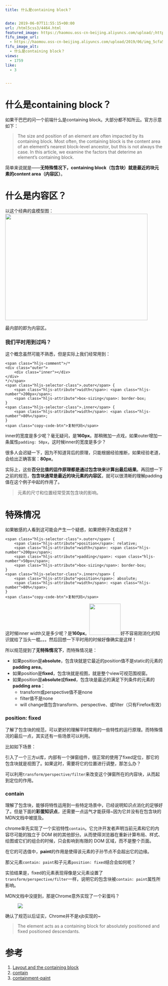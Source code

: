 ```yaml
---
title: 什么是containing block？


date: 2019-06-07T11:55:15+00:00
url: /html5css3/4464.html
featured_image: https://haomou.oss-cn-beijing.aliyuncs.com/upload/;https://haomou.oss-cn-beijing.aliyuncs.com/upload/2019/06/img_5cfa527f183fa.png
fifu_image_url:
  - https://haomou.oss-cn-beijing.aliyuncs.com/upload/2019/06/img_5cfa527f183fa.png
fifu_image_alt:
  - 什么是containing block？
views:
  - 1759
like:
  - 3


---
```

<h1 class="heading" data-id="heading-0">
  什么是containing block？
</h1>

如果干巴巴的问一个前端什么是containing block。大部分都不知所云。官方示意如下：

> The size and position of an element are often impacted by its containing block. Most often, the containing block is the content area of an element&#8217;s nearest block-level ancestor, but this is not always the case. In this article, we examine the factors that deterime an element&#8217;s containing block.

简单来说就是——**无特殊情况下，containing block（包含块）就是最近的块元素的content area（内容区）**。

<h1 class="heading" data-id="heading-1">
  什么是内容区？
</h1>

以这个经典的盒模型图：<img loading="lazy" width="455" height="340" class="alignnone size-full wp-image-4467 shadow" src="https://haomou.oss-cn-beijing.aliyuncs.com/upload/2019/06/img_5cfa527f183fa.png?x-oss-process=image/quality,q_10/resize,m_lfit,w_200" data-src="https://haomou.oss-cn-beijing.aliyuncs.com/upload/2019/06/img_5cfa527f183fa.png?x-oss-process=image/format,webp" alt="" srcset="https://haomou.oss-cn-beijing.aliyuncs.com/upload/2019/06/img_5cfa527f183fa.png?x-oss-process=image/format,webp 455w, https://haomou.oss-cn-beijing.aliyuncs.com/upload/2019/06/img_5cfa527f183fa.png?x-oss-process=image/quality,q_50/resize,m_fill,w_300,h_224/format,webp 300w" sizes="(max-width: 455px) 100vw, 455px" />

最内部的即为内容区。

<h3 class="heading" data-id="heading-2">
  我们平时用到过吗？
</h3>

这个概念虽然可能不熟悉，但是实际上我们经常用到：

<pre><code class="hljs css copyable" lang="css">&lt;span class="hljs-comment">/*
&lt;div class="outer"&gt;
    &lt;div class="inner"&gt;&lt;/div&gt;
&lt;/div&gt;
*/&lt;/span>
&lt;span class="hljs-selector-class">.outer&lt;/span> {
    &lt;span class="hljs-attribute">width&lt;/span>: &lt;span class="hljs-number">200px&lt;/span>;
    &lt;span class="hljs-attribute">box-sizing&lt;/span>: border-box;
}
&lt;span class="hljs-selector-class">.inner&lt;/span> {
    &lt;span class="hljs-attribute">width&lt;/span>: &lt;span class="hljs-number">80%&lt;/span>;
}
&lt;span class="copy-code-btn">复制代码&lt;/span></code></pre>

inner的宽度是多少呢？毫无疑问，是**160px**。那稍微加一点戏，如果outer增加一条属性`padding: 50px`，这时候inner的宽度是多少？

很多人会迟疑一下，因为不知道背后的原理，只能根据经验推断，如果经验老道，会给出正确答案：**80px**。

实际上，这些**百分比值的运作原理都是通过包含块来计算出最后结果**。再回想一下之前的规范，**包含块通常是最近的块元素的内容区**，就可以很清晰的理解padding值在这个例子中起的作用了。

> 元素的尺寸和位置经常受其包含块的影响。

<h1 class="heading" data-id="heading-3">
  特殊情况
</h1>

如果敏感的人看到这可能会产生一个疑惑，如果把例子改成这样？

<pre><code class="hljs less copyable" lang="less">&lt;span class="hljs-selector-class">.outer&lt;/span> {
    &lt;span class="hljs-attribute">position&lt;/span>: relative;
    &lt;span class="hljs-attribute">width&lt;/span>: &lt;span class="hljs-number">200px&lt;/span>;
    &lt;span class="hljs-attribute">padding&lt;/span>: &lt;span class="hljs-number">50px&lt;/span>;
    &lt;span class="hljs-attribute">box-sizing&lt;/span>: border-box;
}
&lt;span class="hljs-selector-class">.inner&lt;/span> {
    &lt;span class="hljs-attribute">position&lt;/span>: absolute;
    &lt;span class="hljs-attribute">width&lt;/span>: &lt;span class="hljs-number">80%&lt;/span>;
}
&lt;span class="copy-code-btn">复制代码&lt;/span></code></pre>

这时候inner width又是多少呢？是**160px**。<img class="lazyload inited loaded" src="https://user-gold-cdn.xitu.io/2018/6/2/163c0277070ef8b9?imageView2/0/w/1280/h/960/format/webp/ignore-error/1" width="100" data-src="https://user-gold-cdn.xitu.io/2018/6/2/163c0277070ef8b9?imageView2/0/w/1280/h/960/format/webp/ignore-error/1" data-width="400" data-height="400" />好不容易刚消化的知识就给了当头一棍。。。然后回想一下平时用的时候好像确实是这样！

所以规范提到了**无特殊情况下**，而特殊情况是：

  * 如果position是**absolute**，包含块就是它最近的position值不是static的元素的**padding area**。
  * 如果position是**fixed**，包含块就是视图，就是整个view可视范围视窗。
  * 如果position是**absolute**或**fixed**，包含块是最近的满足下列条件的元素的**padding area**： 
      * transform或perspective值不是none
      * filter值不是none
      * will change值包含transform、perspective、或filter（只有Firefox有效）

<h3 class="heading" data-id="heading-4">
  position: fixed
</h3>

了解了包含块的规范，可以更好的理解平时常用的一些特性的运行原理。而特殊情况的最后一点，其实还有一些场景可以利用。

比如如下场景：

引入了一个三方ui库，内部有一个弹窗组件，很正常的使用了fixed定位，那它的包含块就是视图了。如果这时，需要将它的位置进行调整，那怎么办？

可以利用`transform/perspective/filter`来改变这个弹窗所在的内容块，从而起到定位的作用。

<h3 class="heading" data-id="heading-5">
  contain
</h3>

理解了包含块，能够将特性运用到一些特定场景中，已经说明知识点消化的足够好了。但是下面的**彩蛋知识点**，还需要一点运气才能获得~因为它并没有在包含块的MDN文档中被提及。

chrome率先实现了一个实验特性`contain`。它允许开发者声明当前元素和它的内容尽可能的独立于 DOM 树的其他部分。从而使得浏览器在重新计算布局、样式、绘图或它们的组合的时候，只会影响到有限的 DOM 区域，而不是整个页面。

在它的可选值中，**paint**的作用是使得该元素的子孙节点不会超出它的边缘。

那父元素`contain: paint`和子元素`position: fixed`结合会如何呢？

实验结果是，fixed的元素表现得像是父元素设置了`transform/perspective/filter`一样，说明它的包含块被`contain: paint`属性所影响。

MDN文档中没提到，那是Chrome意外实现了一个彩蛋吗？<figure>

<img class="lazyload inited loaded" src="https://user-gold-cdn.xitu.io/2018/6/2/163c050b9943b679?imageView2/0/w/1280/h/960/format/webp/ignore-error/1" data-src="https://user-gold-cdn.xitu.io/2018/6/2/163c050b9943b679?imageView2/0/w/1280/h/960/format/webp/ignore-error/1" data-width="198" data-height="131" /> <figcaption></figcaption></figure> 

确认了规范以后证实，Chrome并不是xjb实现的~

> The element acts as a containing block for absolutely positioned and fixed positioned descendants.

<h1 class="heading" data-id="heading-6">
  参考
</h1>

  1. <a href="https://link.juejin.im?target=https%3A%2F%2Fdeveloper.mozilla.org%2Fen-US%2Fdocs%2FWeb%2FCSS%2FContaining_block" target="_blank" rel="nofollow noopener noreferrer">Layout and the containing block</a>
  2. <a href="https://link.juejin.im?target=https%3A%2F%2Fdeveloper.mozilla.org%2Fen-US%2Fdocs%2FWeb%2FCSS%2Fcontain" target="_blank" rel="nofollow noopener noreferrer">contain</a>
  3. <a href="https://link.juejin.im?target=https%3A%2F%2Fwww.w3.org%2FTR%2Fcss-contain-1%2F%23containment-paint" target="_blank" rel="nofollow noopener noreferrer">containment-paint<br /> </a>